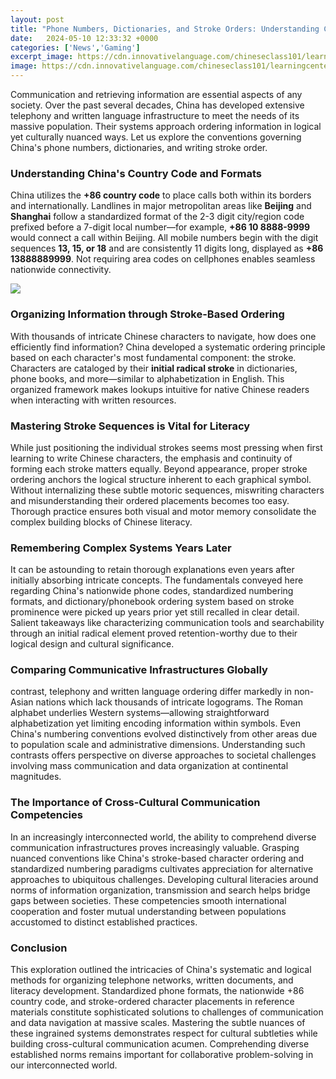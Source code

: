 ```yaml
---
layout: post
title: "Phone Numbers, Dictionaries, and Stroke Orders: Understanding Communication Systems in China"
date:   2024-05-10 12:33:32 +0000
categories: ['News','Gaming']
excerpt_image: https://cdn.innovativelanguage.com/chineseclass101/learningcenter/images/honzi/80_95_loc_2.jpeg
image: https://cdn.innovativelanguage.com/chineseclass101/learningcenter/images/honzi/80_95_loc_2.jpeg
---
```


Communication and retrieving information are essential aspects of any society. Over the past several decades, China has developed extensive telephony and written language infrastructure to meet the needs of its massive population. Their systems approach ordering information in logical yet culturally nuanced ways. Let us explore the conventions governing China's phone numbers, dictionaries, and writing stroke order. 
### Understanding China's Country Code and Formats
China utilizes the **+86 country code** to place calls both within its borders and internationally. Landlines in major metropolitan areas like **Beijing** and **Shanghai** follow a standardized format of the 2-3 digit city/region code prefixed before a 7-digit local number—for example, **+86 10 8888-9999** would connect a call within Beijing. All mobile numbers begin with the digit sequences **13, 15, or 18** and are consistently 11 digits long, displayed as **+86 13888889999**. Not requiring area codes on cellphones enables seamless nationwide connectivity. 

![](https://3.bp.blogspot.com/-OzFt5uigvfU/Tz63Om5hLUI/AAAAAAAAANY/6OsrJZcEiHY/s1600/MinistryOfEducation-StrokeOrder.jpg)
### Organizing Information through Stroke-Based Ordering 
With thousands of intricate Chinese characters to navigate, how does one efficiently find information? China developed a systematic ordering principle based on each character's most fundamental component: the stroke. Characters are cataloged by their **initial radical stroke** in dictionaries, phone books, and more—similar to alphabetization in English. This organized framework makes lookups intuitive for native Chinese readers when interacting with written resources. 
### Mastering Stroke Sequences is Vital for Literacy 
While just positioning the individual strokes seems most pressing when first learning to write Chinese characters, the emphasis and continuity of forming each stroke matters equally. Beyond appearance, proper stroke ordering anchors the logical structure inherent to each graphical symbol. Without internalizing these subtle motoric sequences, miswriting characters and misunderstanding their ordered placements becomes too easy. Thorough practice ensures both visual and motor memory consolidate the complex building blocks of Chinese literacy. 
### Remembering Complex Systems Years Later  
It can be astounding to retain thorough explanations even years after initially absorbing intricate concepts. The fundamentals conveyed here regarding China's nationwide phone codes, standardized numbering formats, and dictionary/phonebook ordering system based on stroke prominence were picked up years prior yet still recalled in clear detail. Salient takeaways like characterizing communication tools and searchability through an initial radical element proved retention-worthy due to their logical design and cultural significance. 
### Comparing Communicative Infrastructures Globally
contrast, telephony and written language ordering differ markedly in non-Asian nations which lack thousands of intricate logograms. The Roman alphabet underlies Western systems—allowing straightforward alphabetization yet limiting encoding information within symbols. Even China's numbering conventions evolved distinctively from other areas due to population scale and administrative dimensions. Understanding such contrasts offers perspective on diverse approaches to societal challenges involving mass communication and data organization at continental magnitudes.
### The Importance of Cross-Cultural Communication Competencies 
In an increasingly interconnected world, the ability to comprehend diverse communication infrastructures proves increasingly valuable. Grasping nuanced conventions like China's stroke-based character ordering and standardized numbering paradigms cultivates appreciation for alternative approaches to ubiquitous challenges. Developing cultural literacies around norms of information organization, transmission and search helps bridge gaps between societies. These competencies smooth international cooperation and foster mutual understanding between populations accustomed to distinct established practices. 
### Conclusion
This exploration outlined the intricacies of China's systematic and logical methods for organizing telephone networks, written documents, and literacy development. Standardized phone formats, the nationwide +86 country code, and stroke-ordered character placements in reference materials constitute sophisticated solutions to challenges of communication and data navigation at massive scales. Mastering the subtle nuances of these ingrained systems demonstrates respect for cultural subtleties while building cross-cultural communication acumen. Comprehending diverse established norms remains important for collaborative problem-solving in our interconnected world.